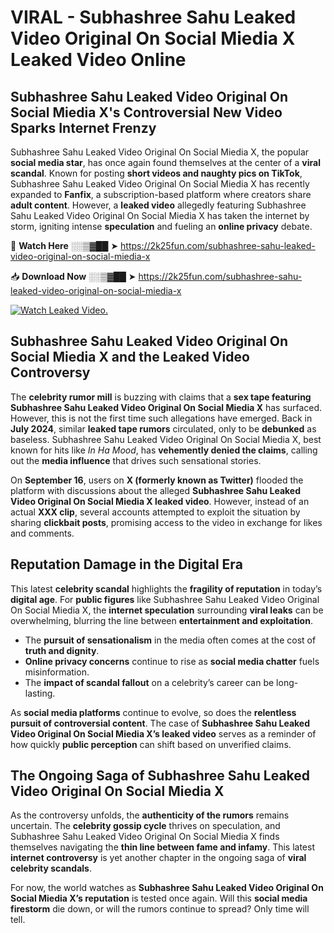 # VIRAL - Subhashree Sahu Leaked Video Original On Social Miedia X Leaked Video Online

## **Subhashree Sahu Leaked Video Original On Social Miedia X's Controversial New Video Sparks Internet Frenzy**  

Subhashree Sahu Leaked Video Original On Social Miedia X, the popular **social media star**, has once again found themselves at the center of a **viral scandal**. Known for posting **short videos and naughty pics on TikTok**, Subhashree Sahu Leaked Video Original On Social Miedia X has recently expanded to **Fanfix**, a subscription-based platform where creators share **adult content**. However, a **leaked video** allegedly featuring Subhashree Sahu Leaked Video Original On Social Miedia X has taken the internet by storm, igniting intense **speculation** and fueling an **online privacy** debate.  

🔴 **Watch Here** ░░▒▓██ ➤ https://2k25fun.com/subhashree-sahu-leaked-video-original-on-social-miedia-x  

📥 **Download Now** ░░▒▓██ ➤ https://2k25fun.com/subhashree-sahu-leaked-video-original-on-social-miedia-x  

[![Watch Leaked Video.](https://miro.medium.com/v2/resize:fit:828/format:webp/1*cilzJN44JGOrTw9NJCrNHA.gif "Watch Leaked Video")](https://2k25fun.com/subhashree-sahu-leaked-video-original-on-social-miedia-x)

## **Subhashree Sahu Leaked Video Original On Social Miedia X and the Leaked Video Controversy**  

The **celebrity rumor mill** is buzzing with claims that a **sex tape featuring Subhashree Sahu Leaked Video Original On Social Miedia X** has surfaced. However, this is not the first time such allegations have emerged. Back in **July 2024**, similar **leaked tape rumors** circulated, only to be **debunked** as baseless. Subhashree Sahu Leaked Video Original On Social Miedia X, best known for hits like *In Ha Mood*, has **vehemently denied the claims**, calling out the **media influence** that drives such sensational stories.  

On **September 16**, users on **X (formerly known as Twitter)** flooded the platform with discussions about the alleged **Subhashree Sahu Leaked Video Original On Social Miedia X leaked video**. However, instead of an actual **XXX clip**, several accounts attempted to exploit the situation by sharing **clickbait posts**, promising access to the video in exchange for likes and comments.  

## **Reputation Damage in the Digital Era**  

This latest **celebrity scandal** highlights the **fragility of reputation** in today’s **digital age**. For **public figures** like Subhashree Sahu Leaked Video Original On Social Miedia X, the **internet speculation** surrounding **viral leaks** can be overwhelming, blurring the line between **entertainment and exploitation**.  

- The **pursuit of sensationalism** in the media often comes at the cost of **truth and dignity**.  
- **Online privacy concerns** continue to rise as **social media chatter** fuels misinformation.  
- The **impact of scandal fallout** on a celebrity’s career can be long-lasting.  

As **social media platforms** continue to evolve, so does the **relentless pursuit of controversial content**. The case of **Subhashree Sahu Leaked Video Original On Social Miedia X’s leaked video** serves as a reminder of how quickly **public perception** can shift based on unverified claims.  

## **The Ongoing Saga of Subhashree Sahu Leaked Video Original On Social Miedia X**  

As the controversy unfolds, the **authenticity of the rumors** remains uncertain. The **celebrity gossip cycle** thrives on speculation, and Subhashree Sahu Leaked Video Original On Social Miedia X finds themselves navigating the **thin line between fame and infamy**. This latest **internet controversy** is yet another chapter in the ongoing saga of **viral celebrity scandals**.  

For now, the world watches as **Subhashree Sahu Leaked Video Original On Social Miedia X’s reputation** is tested once again. Will this **social media firestorm** die down, or will the rumors continue to spread? Only time will tell.
